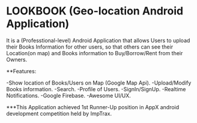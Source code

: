 # LOOKBOOK (Geo-location Android Application)

It is a (Professtional-level) Android Application that allows Users to upload their Books Information for other users, so that others can see their Location(on map) and Books information to Buy/Borrow/Rent from their Owners.

**Features:

-Show location of Books/Users on Map (Google Map Api).
-Upload/Modify Books information.
-Search.
-Profile of Users.
-SignIn/SignUp.
-Realtime Notifications.
-Google Firebase.
-Awesome UI/UX.

***This Application achieved 1st Runner-Up position in AppX android development competition held by ImpTrax.

